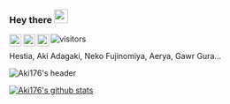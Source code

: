 ### Hey there <img src="https://media.giphy.com/media/hvRJCLFzcasrR4ia7z/giphy.gif" width="25px">
<a href="https://t.me/aki176">
  <img align="left" alt="Aki176's Telegram" width="22px" src="https://cdn.jsdelivr.net/npm/simple-icons@v3/icons/telegram.svg" />
</a>
<a href="https://facebook.com/ak.adgk">
  <img align="left" alt="Aki176's Facebook" width="22px" src="https://cdn.jsdelivr.net/npm/simple-icons@v3/icons/facebook.svg" />
<a href="https://www.instagram.com/aki176/">
  <img align="left" alt="Aki176's Instagram" width="22px" src="https://cdn.jsdelivr.net/npm/simple-icons@v3/icons/instagram.svg" />
</a>
  
  
![visitors](https://visitor-badge.laobi.icu/badge?page_id=aki176.aki176)


Hestia, Aki Adagaki, Neko Fujinomiya, Aerya, Gawr Gura...


![Aki176's header](https://i.imgur.com/stXNYvK.jpg)


[![Aki176's github stats](https://github-readme-stats.vercel.app/api?username=aki176)](https://github.com/anuraghazra/github-readme-stats)

